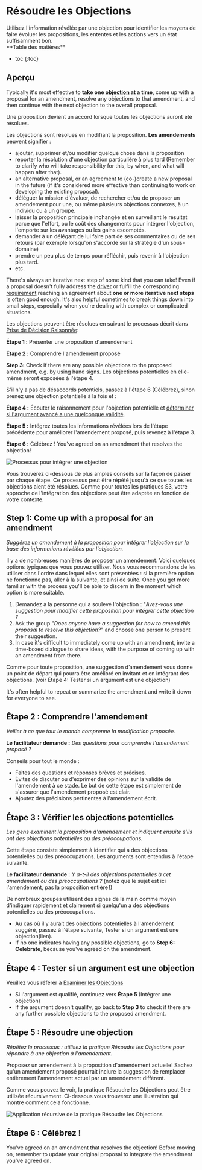 # Résoudre les Objections

<summary>
Utilisez l'information révélée par une objection pour identifier les moyens de faire évoluer les propositions, les ententes et les actions vers un état suffisamment bon. 
</summary>


<only presets="jekyll">
**Table des matières**

* toc
{:toc}

</only>

## Aperçu

Typically it's most effective to **take one [objection](glossary:objection) at a time**, come up with a proposal for an amendment, resolve any objections to that amendment, and then continue with the next objection to the overall proposal.

Une proposition devient un accord lorsque toutes les objections auront été résolues.

Les objections sont résolues en modifiant la proposition. **Les amendements** peuvent signifier :

- ajouter, supprimer et/ou modifier quelque chose dans la proposition
- reporter la résolution d'une objection particulière à plus tard (Remember to clarify who will take responsibility for this, by when, and what will happen after that).
- an alternative proposal, or an agreement to (co-)create a new proposal in the future (if it's considered more effective than continuing to work on developing the existing proposal).
- déléguer la mission d'évaluer, de rechercher et/ou de proposer un amendement pour une, ou même plusieurs objections connexes, à un individu ou à un groupe.
- laisser la proposition principale inchangée et en surveillant le résultat parce que l'effort, ou le coût des changements pour intégrer l'objection, l'emporte sur les avantages ou les gains escomptés.
- demander à un délégant de lui faire part de ses commentaires ou de ses retours (par exemple lorsqu'on s'accorde sur la stratégie d'un sous-domaine)
- prendre un peu plus de temps pour réfléchir, puis revenir à l'objection plus tard.
- etc.

There's always an iterative next step of some kind that you can take! Even if a proposal doesn't fully address the [driver](glossary:organizational-driver) or fulfill the corresponding [requirement](glossary:requirement) reaching an agreement about **one or more iterative next steps** is often good enough. It's also helpful sometimes to break things down into small steps, especially when you're dealing with complex or complicated situations.

Les objections peuvent être résolues en suivant le processus décrit dans [Prise de Décision Raisonnée](section:reasoned-decision-making):

**Étape 1 :** Présenter une proposition d'amendement

**Étape 2 :** Comprendre l'amendement proposé

**Step 3:** Check if there are any possible objections to the proposed amendment, e.g. by using hand signs. Les objections potentielles en elle-même seront exposées à l'étape 4.

S'il n'y a pas de désaccords potentiels, passez à l'étape 6 (Célébrez), sinon prenez une objection potentielle à la fois et :

**Étape 4 :** Écouter le raisonnement pour l'objection potentielle et [déterminer si l'argument avancé a une quelconque validité](section:test-arguments-qualify-as-objections).

**Étape 5 :** Intégrez toutes les informations révélées lors de l'étape précédente pour améliorer l'amendement proposé, puis revenez à l'étape 3.

**Étape 6 :** Célébrez ! You've agreed on an amendment that resolves the objection!

![Processus pour intégrer une objection](img/agreements/resolve-objections.png)

Vous trouverez ci-dessous de plus amples conseils sur la façon de passer par chaque étape. Ce processus peut être répété jusqu'à ce que toutes les objections aient été résolues. Comme pour toutes les pratiques S3, votre approche de l'intégration des objections peut être adaptée en fonction de votre contexte.


## Step 1: Come up with a proposal for an amendment

*Suggérez un amendement à la proposition pour intégrer l'objection sur la base des informations révélées par l'objection.*

Il y a de nombreuses manières de proposer un amendement. Voici quelques options typiques que vous pouvez utiliser. Nous vous recommandons de les utiliser dans l'ordre dans lequel elles sont présentées : si la première option ne fonctionne pas, aller à la suivante, et ainsi de suite. Once you get more familiar with the process you'll be able to discern in the moment which option is more suitable.

1. Demandez à la personne qui a soulevé l'objection : "*Avez-vous une suggestion pour modifier cette proposition pour intégrer cette objection ?*
2. Ask the group "*Does anyone have a suggestion for how to amend this proposal to resolve this objection?*" and choose one person to present their suggestion.
3. In case it's difficult to immediately come up with an amendment, invite a time-boxed dialogue to share ideas, with the purpose of coming up with an amendment from there.

Comme pour toute proposition, une suggestion d’amendement vous donne un point de départ qui pourra être amélioré en invitant et en intégrant des objections. (voir Étape 4: Tester si un argument est une objection)

It's often helpful to repeat or summarize the amendment and write it down for everyone to see.


## Étape 2 : Comprendre l'amendement

*Veiller à ce que tout le monde comprenne la modification proposée.*

**Le facilitateur demande :** *Des questions pour comprendre l'amendement proposé ?*

Conseils pour tout le monde :

- Faites des questions et réponses brèves et précises.
- Évitez de discuter ou d'exprimer des opinions sur la validité de l'amendement à ce stade. Le but de cette étape est simplement de s'assurer que l'amendement proposé est clair.
- Ajoutez des précisions pertinentes à l'amendement écrit.


## Étape 3 : Vérifier les objections potentielles

*Les gens examinent la proposition d'amendement et indiquent ensuite s'ils ont des objections potentielles ou des préoccupations.*

Cette étape consiste simplement à identifier qui a des objections potentielles ou des préoccupations. Les arguments sont entendus à l'étape suivante.

**Le facilitateur demande :** *Y a-t-il des objections potentielles à cet amendement ou des préoccupations ?* (notez que le sujet est ici l'amendement, pas la proposition entière !)

De nombreux groupes utilisent des signes de la main comme moyen d'indiquer rapidement et clairement si quelqu'un a des objections potentielles ou des préoccupations.

- Au cas où il y aurait des objections potentielles à l'amendement suggéré, passez à l'étape suivante, Tester si un argument est une objection(lien).
- If no one indicates having any possible objections, go to **Step 6: Celebrate**, because you've agreed on the amendment.


## Étape 4 : Tester si un argument est une objection

Veuillez vous référer à [Examiner les Objections](section:test-arguments-qualify-as-objections)

- Si l'argument est qualifié, continuez vers **Étape 5** (Intégrer une objection)
- If the argument doesn't qualify, go back to **Step 3** to check if there are any further possible objections to the proposed amendment.


## Étape 5 : Résoudre une objection

*Répétez le processus : utilisez la pratique Résoudre les Objections pour répondre à une objection à l'amendement.*

Proposez un amendement à la proposition d'amendement actuelle! Sachez qu'un amendement proposé pourrait inclure la suggestion de remplacer entièrement l'amendement actuel par un amendement différent.

Comme vous pouvez le voir, la pratique Résoudre les Objections peut être utilisée récursivement. Ci-dessous vous trouverez une illustration qui montre comment cela fonctionne.

![Application récursive de la pratique Résoudre les Objections ](img/agreements/resolve-objections-process.png)


## Étape 6 : Célébrez !

You've agreed on an amendment that resolves the objection! Before moving on, remember to update your original proposal to integrate the amendment you've agreed on.

